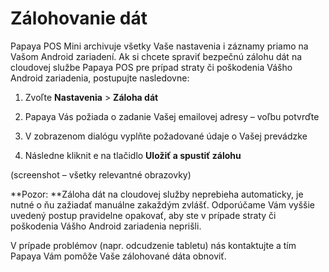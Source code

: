 # Zálohovanie dát

Papaya POS Mini archivuje všetky Vaše nastavenia i záznamy priamo na Vašom Android zariadení. Ak si chcete spraviť bezpečnú zálohu dát na cloudovej službe Papaya POS pre prípad straty či poškodenia Vášho Android zariadenia, postupujte nasledovne:

1. Zvoľte **Nastavenia** &gt; **Záloha dát**

2. Papaya Vás požiada o zadanie Vašej emailovej adresy – voľbu potvrďte

3. V zobrazenom dialógu vyplňte požadované údaje o Vašej prevádzke

4. Následne kliknit e na tlačidlo **Uložiť a spustiť zálohu**

\(screenshot – všetky relevantné obrazovky\)

**Pozor: **Záloha dát na cloudovej služby neprebieha automaticky, je nutné o ňu zažiadať manuálne zakaždým zvlášť. Odporúčame Vám vyššie uvedený postup pravidelne opakovať, aby ste v prípade straty či poškodenia Vášho Android zariadenia neprišli.

V prípade problémov \(napr. odcudzenie tabletu\) nás kontaktujte a tím Papaya Vám pomôže Vaše zálohované dáta obnoviť.

